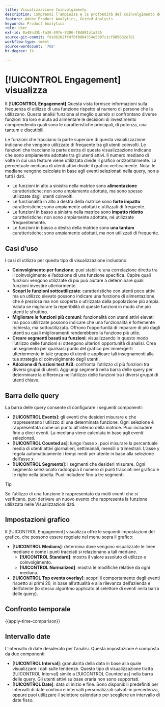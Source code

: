 ```yaml
---
title: Visualizzazione Coinvolgimento
description: Comprendi l’ampiezza e la profondità del coinvolgimento delle funzioni.
feature: Adobe Product Analytics, Guided Analysis
keywords: Product Analytics
role: User
exl-id: 8a48ad3b-fa30-497e-8306-f8d881b1a335
source-git-commit: fda9b262ff4f0f0804354e5307c1cf885032e781
workflow-type: tm+mt
source-wordcount: '708'
ht-degree: 1%

---
```


# [!UICONTROL Engagement] visualizza

Il **[!UICONTROL Engagement]** Questa vista fornisce informazioni sulla frequenza di utilizzo di una funzione rispetto al numero di persone che la utilizzano. Questa analisi funziona al meglio quando si confrontano diverse funzioni tra loro e aiuta ad alimentare le decisioni di investimento comprendendo quali sono le caratteristiche principali, di potenza, una tantum e discutibili.

Le funzioni che tracciano la parte superiore di questa visualizzazione indicano che vengono utilizzate di frequente tra gli utenti coinvolti. Le funzioni che tracciano la parte destra di questa visualizzazione indicano che sono ampiamente adottate tra gli utenti attivi. Il numero mediano di volte in cui una feature viene utilizzata divide il grafico orizzontalmente. La percentuale mediana di utenti attivi divide il grafico verticalmente. Nota: le mediane vengono calcolate in base agli eventi selezionati nella query, non a tutti i dati.

* Le funzioni in alto a sinistra nella matrice sono **alimentazione** caratteristiche; non sono ampiamente adottate, ma sono spesso utilizzate dagli utenti coinvolti.
* Le funzionalità in alto a destra della matrice sono **forte impatto** caratteristiche; sono ampiamente adottati e utilizzati di frequente.
* Le funzioni in basso a sinistra nella matrice sono **impatto ridotto** caratteristiche; non sono ampiamente adottate, né utilizzate frequentemente.
* Le funzioni in basso a destra della matrice sono **una tantum** caratteristiche; sono ampiamente adottati, ma non utilizzati di frequente.

## Casi d’uso

I casi di utilizzo per questo tipo di visualizzazione includono:

* **Coinvolgimento per funzione**: puoi stabilire una correlazione diretta tra il coinvolgimento e l’adozione di una funzione specifica. Capire quali funzioni vengono utilizzate di più può aiutare a determinare quali funzioni investire ulteriormente.
* **Scopri le funzioni sottoutilizzate**: caratteristiche con utenti poco attivi ma un utilizzo elevato possono indicare una funzione di alimentazione, che è preziosa ma non scoperta o utilizzata dalla popolazione più ampia. Valuta se migliorare la reperibilità di queste funzioni in modo che più utenti le sfruttino.
* **Migliorare le funzioni più comuni**: funzionalità con utenti attivi elevati ma poco utilizzate possono indicare che una funzionalità è fortemente richiesta, ma sottoutilizzata. Offrono l’opportunità di imparare di più dagli utenti su quali miglioramenti renderebbero la funzione più utile.
* **Creare segmenti basati su funzioni**: visualizzando in questo modo l’utilizzo delle funzioni si ottengono ulteriori opportunità di analisi. Crea un segmento per qualsiasi punto del grafico per immergerti ulteriormente in tale gruppo di utenti e applicare tali insegnamenti alla tua strategia di coinvolgimento degli utenti.
* **Adozione di funzioni test A/B**: confronta l’utilizzo di più funzioni tra diversi gruppi di utenti. Aggiungi segmenti nella barra delle query per determinare la differenza nell’utilizzo delle funzioni tra i diversi gruppi di utenti chiave.

## Barra delle query

La barra delle query consente di configurare i seguenti componenti:

* **[!UICONTROL Events]**: gli eventi che desideri misurare e che rappresentano l’utilizzo di una determinata funzione. Ogni selezione è rappresentata come un punto all&#39;interno della matrice. Puoi includere fino a dieci eventi. La mediana viene calcolata in base agli eventi selezionati.
* **[!UICONTROL Counted as]**: lungo l’asse x, puoi misurare la percentuale media di utenti attivi giornalieri, settimanali, mensili o trimestrali. L’asse y regola automaticamente i tempi medi per utente in base alla selezione dell’asse x.
* **[!UICONTROL Segments]**: i segmenti che desideri misurare. Ogni segmento selezionato raddoppia il numero di punti tracciati nel grafico e le righe nella tabella. Puoi includere fino a tre segmenti.

>[!TIP]
>
>Se l’utilizzo di una funzione è rappresentato da molti eventi che si verificano, puoi derivare un nuovo evento che rappresenta la funzione utilizzata nelle Visualizzazioni dati.

## Impostazioni grafico

Il [!UICONTROL Engagement] visualizza offre le seguenti impostazioni del grafico, che possono essere regolate nel menu sopra il grafico:

* **[!UICONTROL Medians]**: determina dove vengono visualizzate le linee mediane e come i punti tracciati si relazionano a tali mediane.
   * **[!UICONTROL Standard]**: mostra il valore assoluto di utilizzo e coinvolgimento.
   * **[!UICONTROL Normalized]**: mostra le modifiche relative da ogni mediana.
* **[!UICONTROL Top events overlay]**: scopri il comportamento degli eventi rispetto ai primi 20, in base all’attualità e alla rilevanza dell’azienda e dell’utente (lo stesso algoritmo applicato al selettore di eventi nella barra delle query).

## Confronto temporale

{{apply-time-comparison}}

## Intervallo date

L’intervallo di date desiderato per l’analisi. Questa impostazione è composta da due componenti:

* **[!UICONTROL Interval]**: granularità della data in base alla quale visualizzare i dati sulle tendenze. Questo tipo di visualizzazione tratta [!UICONTROL Interval] simile a [!UICONTROL Counted as] nella barra delle query. Gli utenti attivi su base oraria non sono supportati.
* **[!UICONTROL Date]**: data di inizio e fine. Sono disponibili predefiniti per intervalli di date continui e intervalli personalizzati salvati in precedenza, oppure puoi utilizzare il selettore calendario per scegliere un intervallo di date fisso.
